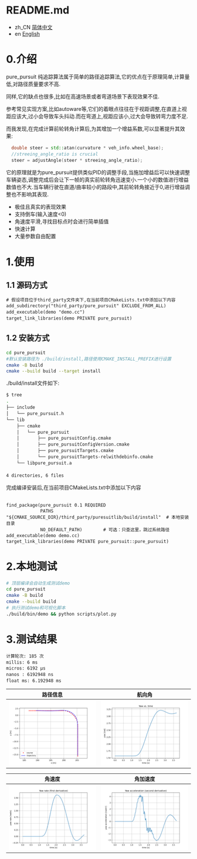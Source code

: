 # README.md
- zh_CN [简体中文](/readme/README_ZH.md)
- en [English](README.md)

# 0.介绍
pure_pursuit 纯追踪算法属于简单的路径追踪算法,它的优点在于原理简单,计算量低,对路径质量要求不高.

同样,它的缺点也很多,比如在高速场景或者弯道场景下表现效果不佳.

参考常见实现方案,比如autoware等,它们的着眼点往往在于视距调整,在直道上视距应该大,过小会导致车头抖动.而在弯道上,视距应该小,过大会导致转弯力度不足.

而我发现,在完成计算前轮转角计算后,为其增加一个增益系数,可以显著提升其效果:
```c++
  double steer = std::atan(curvature * veh_info.wheel_base);
  //streeing_angle_ratio is crucial
  steer = adjustAngle(steer * streeing_angle_ratio);
```
它的原理就是为pure_pursuit提供类似PID的调整手段,当施加增益后可以快速调整车辆姿态,调整完成后会让下一帧的真实前轮转角迅速变小.一个小的数值进行增益数值也不大.当车辆行驶在直道/曲率较小的路段中,其前轮转角接近于0,进行增益调整也不影响其表现.

+ 极佳且真实的表现效果
+ 支持倒车(输入速度<0)
+ 角速度平滑,寻找目标点时会进行简单插值
+ 快速计算
+ 大量参数自由配置


# 1.使用
## 1.1 源码方式
```CMakeLists.txt
# 假设项目位于third_party文件夹下,在当前项目CMakeLists.txt中添加以下内容
add_subdirectory("third_party/pure_pursuit" EXCLUDE_FROM_ALL)
add_executable(demo "demo.cc")
target_link_libraries(demo PRIVATE pure_pursuit)
```

## 1.2 安装方式
```bash
cd pure_pursuit
#默认安装路径为 ./build/install,路径使用CMAKE_INSTALL_PREFIX进行设置
cmake -B build
cmake --build build --target install
```
./build/install文件如下:
```bash
$ tree
.
├── include
│   └── pure_pursuit.h
└── lib
    ├── cmake
    │   └── pure_pursuit
    │       ├── pure_pursuitConfig.cmake
    │       ├── pure_pursuitConfigVersion.cmake
    │       ├── pure_pursuitTargets.cmake
    │       └── pure_pursuitTargets-relwithdebinfo.cmake
    └── libpure_pursuit.a

4 directories, 6 files

```
完成编译安装后,在当前项目CMakeLists.txt中添加以下内容
```

find_package(pure_pursuit 0.1 REQUIRED
             PATHS "${CMAKE_SOURCE_DIR}/third_party/puresuitlib/build/install"  # 本地安装目录
             NO_DEFAULT_PATH)        # 可选：只查这里，跳过系统路径
add_executable(demo demo.cc)
target_link_libraries(demo PRIVATE pure_pursuit::pure_pursuit)
```

# 2.本地测试
```bash
# 顶层编译会自动生成测试demo
cd pure_pursuit
cmake -B build
cmake --build build
# 执行测试demo和可视化脚本
./build/bin/demo && python scripts/plot.py 
```

# 3.测试结果
```bash
计算轮次: 185 次
millis: 6 ms
micros: 6192 μs
nanos : 6192948 ns
float ms: 6.192948 ms
```

<!-- 如果想并排展示多张图，可以用表格这样排版 -->
| 路径信息          | 航向角            
| -------------- | -------------- 
| ![Path](/scripts/path.png) | ![Yaw](/scripts/yaw.png) 

| 角速度            | 角加速度            
| -------------- | -------------- 
| ![Path](/scripts/yaw_rate.png) | ![Yaw](/scripts/yaw_accel.png) 

